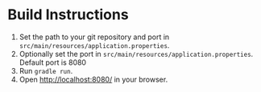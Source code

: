 # Build Instructions

1. Set the path to your git repository and port in `src/main/resources/application.properties`.
2. Optionally set the port in `src/main/resources/application.properties`.
   Default port is 8080
3. Run `gradle run`.
4. Open [http://localhost:8080/](http://localhost:8080/) in your browser.
